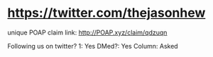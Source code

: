 # https://twitter.com/thejasonhew

unique POAP claim link: 
http://POAP.xyz/claim/qdzuqn

Following us on twitter? 1: Yes
DMed?: Yes
Column: Asked
